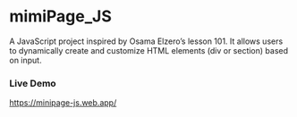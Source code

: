 # mimiPage_JS
A JavaScript project inspired by Osama Elzero’s lesson 101. It allows users to dynamically create and customize HTML elements (div or section) based on input.


### Live Demo 
https://minipage-js.web.app/
